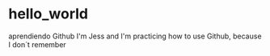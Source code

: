 # hello_world
aprendiendo Github
I'm Jess and I'm practicing how to use Github, because I don´t remember

